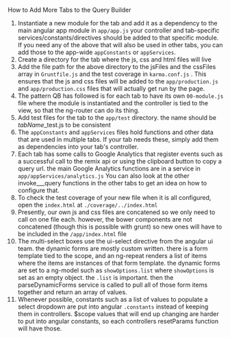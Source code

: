 How to Add More Tabs to the Query Builder

1. Instantiate a new module for the tab and add it as a dependency to the main angular app module in `app/app.js` your controller and tab-specific services/constants/directives should be added to that specific module. If you need any of the above that will also be used in other tabs, you can add those to the app-wide `appConstants` or `appServices`.
1. Create a directory for the tab where the js, css and html files will live
1. Add the file path for the above directory to the jsFiles and the cssFiles array in `Gruntfile.js` and the test coverage in `karma.conf.js` . This ensures that the js and css files will be added to the `app/production.js` and `app/production.css` files that will actually get run by the page.
1. The pattern QB has followed is for each tab to have its own `00-module.js` file where the module is instantiated and the controller is tied to the view, so that the ng-router can do its thing.
1. Add test files for the tab to the `app/test` directory. the name should be *tabName*_test.js to be consistent
1. The `appConstants` and `appServices` files hold functions and other data that are used in multiple tabs. If your tab needs these, simply add them as dependencies into your tab's controller.
1. Each tab has some calls to Google Analytics that register events such as a successful call to the remix api or using the clipboard button to copy a query url. the main Google Analytics functions are in a service in `app/appServices/analytics.js` You can also look at the other invoke___query functions in the other tabs to get an idea on how to configure that.
1. To check the test coverage of your new file when it is all configured, open the `index.html` at `./coverage/../index.html`
1. Presently, our own js and css files are concatened so we only need to call on one file each. however, the bower components are not concatened (though this is possible with grunt) so new ones will have to be included in the `/app/index.html` file
1. The multi-select boxes use the ui-select directive from the angular ui team. the dynamic forms are mostly custom written. there is a form template tied to the scope, and an ng-repeat renders a list of items where the items are instances of that form template. the dynamic forms are set to a ng-model such as `showOptions.list` where `showOptions` is set as an empty object. the `.list` is important.  then the parseDynamicForms service is called to pull all of those form items together and return an array of values.
1. Whenever possible, constants such as a list of values to populate a select dropdown are put into angular `.constants` instead of keeping them in controllers. $scope values that will end up changing are harder to put into angular constants, so each controllers resetParams function will have those.